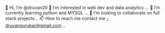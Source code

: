 👋 Hi, I’m @druvan20
👀 I’m interested in web dev and data analytics ...
🌱 I’m currently learning python and MYSQL ...
💞️ I’m looking to collaborate on full stack projects...
📫 How to reach me contact me -druvangurukar@gmail.com...
